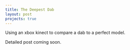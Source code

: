 ```yaml
---
title: The Deepest Dab
layout: post
projects: true
---
```


Using an xbox kinect to compare a dab to a perfect model.

Detailed post coming soon.